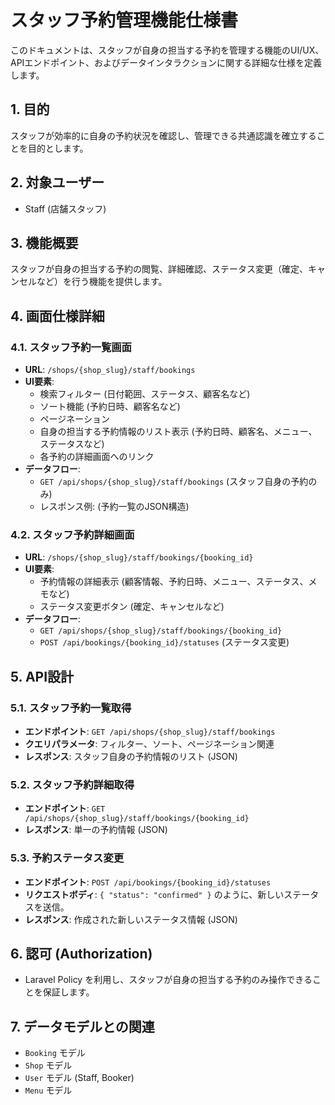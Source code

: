 # スタッフ予約管理機能仕様書

このドキュメントは、スタッフが自身の担当する予約を管理する機能のUI/UX、APIエンドポイント、およびデータインタラクションに関する詳細な仕様を定義します。

## 1. 目的

スタッフが効率的に自身の予約状況を確認し、管理できる共通認識を確立することを目的とします。

## 2. 対象ユーザー

-   Staff (店舗スタッフ)

## 3. 機能概要

スタッフが自身の担当する予約の閲覧、詳細確認、ステータス変更（確定、キャンセルなど）を行う機能を提供します。

## 4. 画面仕様詳細

### 4.1. スタッフ予約一覧画面

-   **URL**: `/shops/{shop_slug}/staff/bookings`
-   **UI要素**:
    *   検索フィルター (日付範囲、ステータス、顧客名など)
    *   ソート機能 (予約日時、顧客名など)
    *   ページネーション
    *   自身の担当する予約情報のリスト表示 (予約日時、顧客名、メニュー、ステータスなど)
    *   各予約の詳細画面へのリンク
-   **データフロー**:
    *   `GET /api/shops/{shop_slug}/staff/bookings` (スタッフ自身の予約のみ)
    *   レスポンス例: (予約一覧のJSON構造)

### 4.2. スタッフ予約詳細画面

-   **URL**: `/shops/{shop_slug}/staff/bookings/{booking_id}`
-   **UI要素**:
    *   予約情報の詳細表示 (顧客情報、予約日時、メニュー、ステータス、メモなど)
    *   ステータス変更ボタン (確定、キャンセルなど)
-   **データフロー**:
    *   `GET /api/shops/{shop_slug}/staff/bookings/{booking_id}`
    *   `POST /api/bookings/{booking_id}/statuses` (ステータス変更)

## 5. API設計

### 5.1. スタッフ予約一覧取得

-   **エンドポイント**: `GET /api/shops/{shop_slug}/staff/bookings`
-   **クエリパラメータ**: フィルター、ソート、ページネーション関連
-   **レスポンス**: スタッフ自身の予約情報のリスト (JSON)

### 5.2. スタッフ予約詳細取得

-   **エンドポイント**: `GET /api/shops/{shop_slug}/staff/bookings/{booking_id}`
-   **レスポンス**: 単一の予約情報 (JSON)

### 5.3. 予約ステータス変更

-   **エンドポイント**: `POST /api/bookings/{booking_id}/statuses`
-   **リクエストボディ**: `{ "status": "confirmed" }` のように、新しいステータスを送信。
-   **レスポンス**: 作成された新しいステータス情報 (JSON)

## 6. 認可 (Authorization)

-   Laravel Policy を利用し、スタッフが自身の担当する予約のみ操作できることを保証します。

## 7. データモデルとの関連

-   `Booking` モデル
-   `Shop` モデル
-   `User` モデル (Staff, Booker)
-   `Menu` モデル